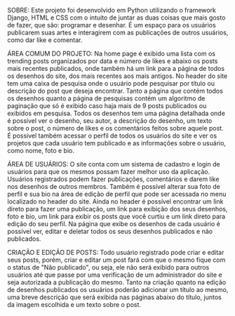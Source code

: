 SOBRE:
    Este projeto foi desenvolvido em Python utilizando o framework Django, HTML e CSS com o
intuito de juntar as duas coisas que mais gosto de fazer, que são: programar e desenhar. É um
espaço para os usuários publicarem suas artes e interagirem com as publicações de outros usuários,
como dar like e comentar.

ÁREA COMUM DO PROJETO:
    Na home page é exibido uma lista com os trending posts organizados por data e número de likes e
abaixo os posts mais recentes publicados, onde também há um link para a página de todos os desenhos do
site, dos mais recentes aos mais antigos.
    No header do site tem uma caixa de pesquisa onde o usuário pode pesquisar por título ou descrição do
post que deseja encontrar.
    Tanto a página que contém todos os desenhos quanto a página de pesquisas contém um algoritmo de paginação
que só é exibido caso haja mais de 9 posts publicados ou exibidos em pesquisa.
    Todos os desenhos tem uma página detalhada onde é possível ver o desenho, seu autor, a descrição do desenho,
um texto sobre o post, o número de likes e os comentários feitos sobre aquele post.
    É possível também acessar o perfil de todos os usuários do site e ver os projetos que cada usuário tem publicado
e as informações sobre o usuário, como nome, foto e bio.

ÁREA DE USUÁRIOS:
    O site conta com um sistema de cadastro e login de usuários para que os mesmos possam fazer melhor uso da
aplicação. Usuários registrados podem fazer publicações, comentários e darem like nos desenhos de outros membros.
    Também é possível alterar sua foto de perfil e sua bio na área de edição de perfil que pode ser acessada no
menu localizado no header do site. Ainda no header é possível encontrar um link direto para fazer uma publicação,
um link para exibição dos seus desenhos, foto e bio, um link para exibir os posts que você curtiu e um link direto
para edição do seu perfil.
    Na página que exibe os desenhos de cada usuário é possível ver, editar e deletar todos os seus desenhos publicados
e não publicados.

CRIAÇÃO E EDIÇÃO DE POSTS:
    Todo usuário registrado pode criar e editar seus posts, porém, criar e editar um post fará com que o mesmo fique com
o status de "Não publicado", ou seja, ele não será exibido para outros usuários até que passe por uma verificação de um
administrador do site e seja autorizada a publicação do mesmo.
    Tanto na criação quanto na edição de desenhos publicados os usuários poderão adicionar um título ao mesmo, uma breve
descrição que será exibida nas páginas abaixo do título, juntos da imagem escolhida e um texto sobre o post.
